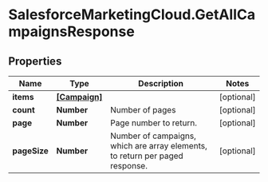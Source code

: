 # SalesforceMarketingCloud.GetAllCampaignsResponse

## Properties
Name | Type | Description | Notes
------------ | ------------- | ------------- | -------------
**items** | [**[Campaign]**](Campaign.md) |  | [optional] 
**count** | **Number** | Number of pages | [optional] 
**page** | **Number** | Page number to return. | [optional] 
**pageSize** | **Number** | Number of campaigns, which are array elements, to return per paged response. | [optional] 


